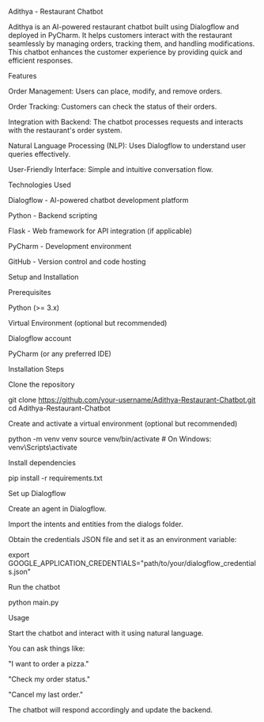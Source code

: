 Adithya - Restaurant Chatbot

Adithya is an AI-powered restaurant chatbot built using Dialogflow and deployed in PyCharm. It helps customers interact with the restaurant seamlessly by managing orders, tracking them, and handling modifications. This chatbot enhances the customer experience by providing quick and efficient responses.

Features

Order Management: Users can place, modify, and remove orders.

Order Tracking: Customers can check the status of their orders.

Integration with Backend: The chatbot processes requests and interacts with the restaurant's order system.

Natural Language Processing (NLP): Uses Dialogflow to understand user queries effectively.

User-Friendly Interface: Simple and intuitive conversation flow.

Technologies Used

Dialogflow - AI-powered chatbot development platform

Python - Backend scripting

Flask - Web framework for API integration (if applicable)

PyCharm - Development environment

GitHub - Version control and code hosting

Setup and Installation

Prerequisites

Python (>= 3.x)

Virtual Environment (optional but recommended)

Dialogflow account

PyCharm (or any preferred IDE)

Installation Steps

Clone the repository

git clone https://github.com/your-username/Adithya-Restaurant-Chatbot.git
cd Adithya-Restaurant-Chatbot

Create and activate a virtual environment (optional but recommended)

python -m venv venv
source venv/bin/activate  # On Windows: venv\Scripts\activate

Install dependencies

pip install -r requirements.txt

Set up Dialogflow

Create an agent in Dialogflow.

Import the intents and entities from the dialogs folder.

Obtain the credentials JSON file and set it as an environment variable:

export GOOGLE_APPLICATION_CREDENTIALS="path/to/your/dialogflow_credentials.json"

Run the chatbot

python main.py

Usage

Start the chatbot and interact with it using natural language.

You can ask things like:

"I want to order a pizza."

"Check my order status."

"Cancel my last order."

The chatbot will respond accordingly and update the backend.
